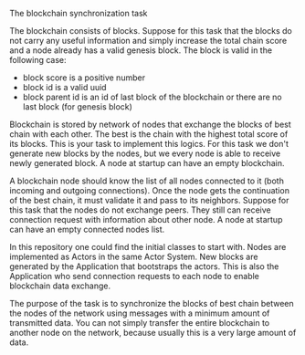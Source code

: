 The blockchain synchronization task

The blockchain consists of blocks. Suppose for this task that the blocks do not carry any useful information and simply increase the total chain score and a node already has a valid genesis block. The block is valid in the following case:

* block score is a positive number
* block id is a valid uuid
* block parent id is an id of last block of the blockchain or there are no last block (for genesis block)

Blockchain is stored by network of nodes that exchange the blocks of best chain with each other. The best is the chain with the highest total score of its blocks. This is your task to implement this logics. For this task we don't generate new blocks by the nodes, but we every node is able to receive newly generated block. A node at startup can have an empty blockchain. 

A blockchain node should know the list of all nodes connected to it (both incoming and outgoing connections). Once the node gets the continuation of the best chain, it must validate it and pass to its neighbors. Suppose for this task that the nodes do not exchange peers. They still can receive connection request with information about other node. A node at startup can have an empty connected nodes list. 

In this repository one could find the initial classes to start with. Nodes are implemented as Actors in the same Actor System. New blocks are generated by the Application that bootstraps the actors. This is also the Application who send connection requests to each node to enable blockchain data exchange.

The purpose of the task is to synchronize the blocks of best chain between the nodes of the network using messages with a minimum amount of transmitted data. You can not simply transfer the entire blockchain to another node on the network, because usually this is a very large amount of data.
